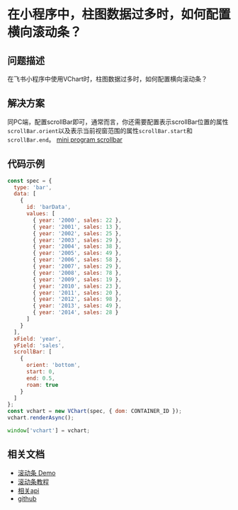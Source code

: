 # 在小程序中，柱图数据过多时，如何配置横向滚动条？

## 问题描述
在飞书小程序中使用VChart时，柱图数据过多时，如何配置横向滚动条？

## 解决方案
同PC端，配置scrollBar即可，通常而言，你还需要配置表示scrollBar位置的属性`scrollBar.orient`以及表示当前视窗范围的属性`scrollBar.start`和`scrollBar.end`。
[mini program scrollbar](/vchart/faq/12-0.png)

## 代码示例

```javascript livedemo
const spec = {
  type: 'bar',
  data: [
    {
      id: 'barData',
      values: [
        { year: '2000', sales: 22 },
        { year: '2001', sales: 13 },
        { year: '2002', sales: 25 },
        { year: '2003', sales: 29 },
        { year: '2004', sales: 38 },
        { year: '2005', sales: 49 },
        { year: '2006', sales: 58 },
        { year: '2007', sales: 29 },
        { year: '2008', sales: 78 },
        { year: '2009', sales: 19 },
        { year: '2010', sales: 23 },
        { year: '2011', sales: 20 },
        { year: '2012', sales: 98 },
        { year: '2013', sales: 49 },
        { year: '2014', sales: 28 }
      ]
    }
  ],
  xField: 'year',
  yField: 'sales',
  scrollBar: [
    {
      orient: 'bottom',
      start: 0,
      end: 0.5,
      roam: true
    }
  ]
};
const vchart = new VChart(spec, { dom: CONTAINER_ID });
vchart.renderAsync();

window['vchart'] = vchart;

```

## 相关文档

- [滚动条 Demo](https://www.visactor.io/vchart/demo/scrollbar/basic-scrollbar-bar-chart)
- [滚动条教程](https://www.visactor.io/vchart/guide/tutorial_docs/Chart_Concepts/Scrollbar)
- [相关api](https://www.visactor.io/vchart/option/commonChart#scrollbar)
- [github](https://github.com/VisActor/VChart)
